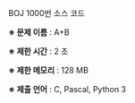 BOJ 1000번 소스 코드

<b>※ 문제 이름</b> : A+B

<b>※ 제한 시간</b> : 2 초

<b>※ 제한 메모리</b> : 128 MB

<b>※ 제출 언어</b> : C, Pascal, Python 3